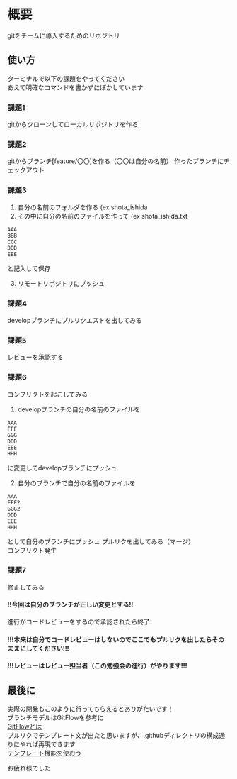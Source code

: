 # 概要
gitをチームに導入するためのリポジトリ
## 使い方
ターミナルで以下の課題をやってください  
あえて明確なコマンドを書かずにぼかしています
### 課題1
gitからクローンしてローカルリポジトリを作る
### 課題2
gitからブランチ[feature/〇〇]を作る（〇〇は自分の名前）
作ったブランチにチェックアウト
### 課題3
1. 自分の名前のフォルダを作る  (ex shota_ishida
2. その中に自分の名前のファイルを作って  (ex shota_ishida.txt
```
AAA  
BBB  
CCC  
DDD  
EEE
```  
と記入して保存  

3. リモートリポジトリにプッシュ
### 課題4
developブランチにプルリクエストを出してみる
### 課題5
レビューを承認する
### 課題6
コンフリクトを起こしてみる 
1. developブランチの自分の名前のファイルを
```
AAA  
FFF  
GGG  
DDD  
EEE
HHH
```  
に変更してdevelopブランチにプッシュ  

2. 自分のブランチで自分の名前のファイルを  
```
AAA
FFF2
GGG2
DDD
EEE
HHH
```
として自分のブランチにプッシュ
プルリクを出してみる（マージ）  
コンフリクト発生  
### 課題7
修正してみる  
#### !!今回は自分のブランチが正しい変更とする!!
進行がコードレビューをするので承認されたら終了
#### !!!本来は自分でコードレビューはしないのでここでもプルリクを出したらそのままにしてください!!!
#### !!!レビューはレビュー担当者（この勉強会の進行）がやります!!!

  
     
## 最後に
実際の開発もこのように行ってもらえるとありがたいです！  
ブランチモデルはGitFlowを参考に  
[GitFlowとは](https://qiita.com/KosukeSone/items/514dd24828b485c69a05)  
プルリクでテンプレート文が出たと思いますが、.githubディレクトリの構成通りにやれば再現できます  
[テンプレート機能を使おう](https://qiita.com/nyamogera/items/3fe6985b45fbd5377184)

お疲れ様でした


